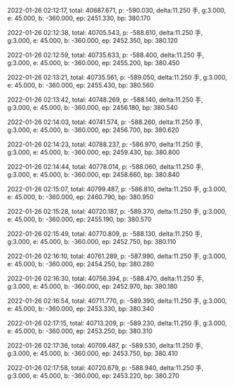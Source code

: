 2022-01-26 02:12:17, total: 40687.671, p: -590.030, delta:11.250 手, g:3.000, e: 45.000, b: -360.000, ep: 2451.330, bp: 380.170

2022-01-26 02:12:38, total: 40705.543, p: -588.610, delta:11.250 手, g:3.000, e: 45.000, b: -360.000, ep: 2452.350, bp: 380.120

2022-01-26 02:12:59, total: 40735.633, p: -588.400, delta:11.250 手, g:3.000, e: 45.000, b: -360.000, ep: 2455.200, bp: 380.450

2022-01-26 02:13:21, total: 40735.561, p: -589.050, delta:11.250 手, g:3.000, e: 45.000, b: -360.000, ep: 2455.430, bp: 380.560

2022-01-26 02:13:42, total: 40748.269, p: -588.140, delta:11.250 手, g:3.000, e: 45.000, b: -360.000, ep: 2456.180, bp: 380.540

2022-01-26 02:14:03, total: 40741.574, p: -588.260, delta:11.250 手, g:3.000, e: 45.000, b: -360.000, ep: 2456.700, bp: 380.620

2022-01-26 02:14:23, total: 40788.237, p: -586.970, delta:11.250 手, g:3.000, e: 45.000, b: -360.000, ep: 2459.430, bp: 380.800

2022-01-26 02:14:44, total: 40778.014, p: -588.060, delta:11.250 手, g:3.000, e: 45.000, b: -360.000, ep: 2458.660, bp: 380.840

2022-01-26 02:15:07, total: 40799.487, p: -586.810, delta:11.250 手, g:3.000, e: 45.000, b: -360.000, ep: 2460.790, bp: 380.950

2022-01-26 02:15:28, total: 40720.187, p: -589.370, delta:11.250 手, g:3.000, e: 45.000, b: -360.000, ep: 2455.190, bp: 380.570

2022-01-26 02:15:49, total: 40770.809, p: -588.130, delta:11.250 手, g:3.000, e: 45.000, b: -360.000, ep: 2452.750, bp: 380.110

2022-01-26 02:16:10, total: 40761.289, p: -587.990, delta:11.250 手, g:3.000, e: 45.000, b: -360.000, ep: 2454.250, bp: 380.280

2022-01-26 02:16:30, total: 40756.394, p: -588.470, delta:11.250 手, g:3.000, e: 45.000, b: -360.000, ep: 2452.970, bp: 380.180

2022-01-26 02:16:54, total: 40711.770, p: -589.390, delta:11.250 手, g:3.000, e: 45.000, b: -360.000, ep: 2453.330, bp: 380.340

2022-01-26 02:17:15, total: 40713.209, p: -589.230, delta:11.250 手, g:3.000, e: 45.000, b: -360.000, ep: 2453.250, bp: 380.310

2022-01-26 02:17:36, total: 40709.487, p: -589.530, delta:11.250 手, g:3.000, e: 45.000, b: -360.000, ep: 2453.750, bp: 380.410

2022-01-26 02:17:58, total: 40720.679, p: -588.940, delta:11.250 手, g:3.000, e: 45.000, b: -360.000, ep: 2453.220, bp: 380.270